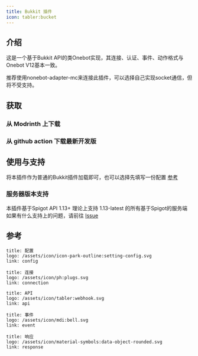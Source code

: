 ```yaml
---
title: Bukkit 插件
icon: tabler:bucket
---
```


## 介绍

这是一个基于Bukkit API的类Onebot实现，其连接、认证、事件、动作格式与Onebot V12基本一致。

推荐使用nonebot-adapter-mc来连接此插件，可以选择自己实现socket通信，但将不受支持。

## 获取

### 从 Modrinth 上下载

### 从 github action 下载最新开发版

## 使用与支持

将本插件作为普通的Bukkit插件加载即可，也可以选择先填写一份配置 [参考](config)

### 服务器版本支持

本插件基于Spigot API 1.13+
理论上支持 1.13-latest 的所有基于Spigot的服务端
如果有什么支持上的问题，请前往 [Issue](https://github.com/FYWinds/plugin_nonebot/issues/new/choose)

## 参考

```card
title: 配置
logo: /assets/icon/icon-park-outline:setting-config.svg
link: config
```

```card
title: 连接
logo: /assets/icon/ph:plugs.svg
link: connection
```

```card
title: API
logo: /assets/icon/tabler:webhook.svg
link: api
```

```card
title: 事件
logo: /assets/icon/mdi:bell.svg
link: event
```

```card
title: 响应
logo: /assets/icon/material-symbols:data-object-rounded.svg
link: response
```
